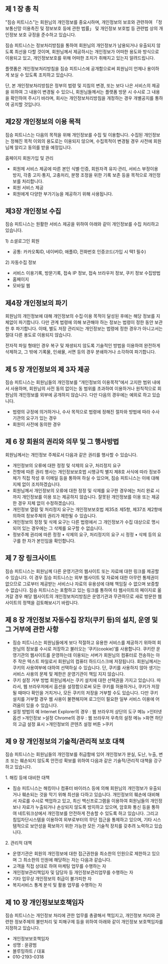 제 1 장 총 칙
-------------

"짐승 피트니스"는 회원님의 개인정보를
중요시하며, 개인정보의 보호와 관련하여 「정보통신망 이용촉진 및 정보보호
등에 관한 법률」 및 개인정보 보호법 등 관련법 상의 개인정보 보호 규정을
준수하고 있습니다.

짐승 피트니스는 정보처리방침을 통하여 회원님의 개인정보가 남용되거나 유출되지
않도록 최선을 다할 것이며, 회원님께서 제공하시는 개인정보가 어떠한
용도와 방식으로 이용되고 있고, 개인정보보호를 위해 어떠한 조치가
취해지고 있는지 알려드립니다.

플랫폼은 개인정보처리방침을 짐승 피트니스에 공개함으로써 회원님이 언제나
용이하게 보실 수 있도록 조치하고 있습니다.

단, 본 개인정보처리방침은 정부의 법령 및 지침의 변경, 또는 보다 나은
서비스의 제공을 위하여 그 내용이 변경될 수 있으니, 회원님들께서는 플랫폼
방문 시 수시로 그 내용을 확인하여 주시기 바라며, 회사는
개인정보처리방침을 개정하는 경우 개별공지를 통하여 공지할 것입니다.


제2장 개인정보의 이용 목적
--------------------------

짐승 피트니스는 다음의 목적을 위해 개인정보를 수집 및 이용합니다. 수집된
개인정보는 정해진 목적 이외의 용도로는 이용되지 않으며, 수집목적이
변경될 경우 사전에 회원님께 알리고 동의를 받을 예정입니다.


홈페이지 회원가입 및 관리

-   회원제 서비스 제공에 따른 본인 식별·인증, 회원자격 유지·관리, 서비스
    부정이용 방지, 각종 고지·통지, 고충처리, 분쟁 조정을 위한 기록 보존
    등을 목적으로 개인정보를 처리합니다.
-   회원 서비스 제공
-   회원에게 다양한 부가기능을 제공하기 위해 사용됩니다.


제3장 개인정보 수집
-------------------

짐승 피트니스는 원활한 서비스 제공을 위하여 아래와 같이 개인정보를 수집
처리하고 있습니다.

​1) 소셜로그인 회원

-   공통: 카카오톡ID, 네이버ID, 애플ID, 전화번호 인증코드(가입 시 택1
    필수)

​2) 자동수집 정보

-   서비스 이용기록, 방문기록, 접속 IP 정보, 접속 브라우저 정보, 쿠키
    정보 수집방법
-   홈페이지
-   모바일 웹


제4장 개인정보의 파기
---------------------

회원님의 개인정보에 대해 개인정보의 수집·이용 목적이 달성된 후에는 해당
정보를 지체없이 파기합니다. 다만 관계 법령에 의해 보관해야 하는 정보는
법령이 정한 동안 보관한 후 파기합니다. 이때, 별도 저장 관리되는
개인정보는 법령에 정한 경우가 아니고서는 절대 다른 용도로 이용되지
않습니다.

전자적 파일 형태인 경우 복구 및 재생되지 않도록 기술적인 방법을 이용하여
완전하게 삭제하고, 그 밖에 기록물, 인쇄물, 서면 등의 경우 분쇄하거나
소각하여 파기합니다.


제 5 장 개인정보의 제 3자 제공
------------------------------

짐승 피트니스는 회원님들의 개인정보를 “개인정보의 이용목적”에서 고지한 범위
내에서 사용하며, 회원님의 사전 동의 없이는 동 범위를 초과하여 이용하거나
원칙적으로 회원님의 개인정보를 외부에 공개하지 않습니다. 다만 다음의
경우에는 예외로 하고 있습니다.

-   법령의 규정에 의거하거나, 수사 목적으로 법령에 정해진 절차와 방법에
    따라 수사기관의 요구가 있는 경우
-   회원이 사전에 동의한 경우


제 6 장 회원의 권리와 의무 및 그 행사방법
-----------------------------------------

회원님께서는 개인정보 주체로서 다음과 같은 권리를 행사할 수 있습니다.

-   개인정보의 오류에 대한 정정 및 삭제의 요구, 처리정지 요구
-   전항에 따른 권리 행사는 개인정보보호법 시행규칙 별지 제8호 서식에
    따라 정보주체가 직접 작성 후 이메일 등을 통하여 하실 수 있으며,
    짐승 피트니스는 이에 대해 지체 없이 조치하겠습니다.
-   회원님께서 개인정보의 오류에 대한 정정 및 삭제를 요구한 경우에는
    처리 완료 시까지 개인정보를 이용 또는 제공하지 않습니다. 잘못된
    개인정보를 이용 또는 제공한 경우 지체 없이 수정하겠습니다.
-   개인정보 열람 및 처리정지 요구는 개인정보보호법 제35조 제5항, 제37조
    제2항에 의하여 정보주체의 권리가 제한될 수 있습니다.
-   개인정보의 정정 및 삭제 요구는 다른 법령에서 그 개인정보가 수집
    대상으로 명시되어 있는 경우에는 그 삭제를 요구할 수 없습니다.
-   정보주체 권리에 따른 정정 • 삭제의 요구, 처리정지의 요구 시 정정 •
    삭제 등의 요구를 한 자가 본인임을 확인합니다.


제 7 장 링크사이트
------------------

짐승 피트니스는 회원님께 다른 운영기관의 웹사이트 또는 자료에 대한 링크를
제공할 수 있습니다. 이 경우 짐승 피트니스는 외부 웹사이트 및 자료에 대한
아무런 통제권이 없으므로 그로부터 제공받는 서비스나 자료의 유용성에 대해
책임질 수 없으며 보증할 수 없습니다. 짐승 피트니스는 포함하고 있는 링크를
통하여 타 웹사이트의 페이지로 옮겨갈 경우 해당 웹사이트의
개인정보처리방침은 운영기관과 무관하므로 새로 방문한 웹사이트의 정책을
검토해보시기 바랍니다.


제 8 장 개인정보 자동수집 장치(쿠키 등)의 설치, 운영 및 그 거부에 관한 사항
---------------------------------------------------------------------------

-   짐승 피트니스는 회원님들에게 보다 적절하고 유용한 서비스를 제공하기
    위하여 회원님의 정보를 수시로 저장하고 불러오는 ‘쿠키(cookie)’를
    사용합니다. 쿠키란 운영기관의 웹사이트를 운영하는데 이용되는 서버가
    회원님의 컴퓨터로 전송하는 아주 작은 텍스트 파일로서 회원님의 컴퓨터
    하드디스크에 저장됩니다. 회원님께서는 쿠키의 사용여부에 대하여
    선택하실 수 있습니다. 단, 쿠키를 사용하지 않아 생기는 서비스 사용의
    문제 및 제한은 운영기관이 책임 지지 않습니다.
-   쿠키 설정 거부 방법 회원님께서는 쿠키 설치에 대한 선택권을 가지고
    있습니다. 따라서, 웹 브라우저에서 옵션을 설정함으로써 모든 쿠키를
    허용하거나, 쿠키가 저장될 때마다 확인을 거치거나, 모든 쿠키의 저장을
    거부할 수도 있습니다. 다만 쿠키 설치를 거부할 경우 웹 사용이
    불편해지며 로그인이 필요한 일부 서비스 이용에 어려움이 있을 수
    있습니다.
-   설정 방법의 예 Internet Explorer의 경우 : 웹 브라우저 상단의 도구
    메뉴 \>인터넷 옵션 \>개인정보 \>설정 Chrome의 경우 : 웹 브라우저
    우측의 설정 메뉴 \>화면 하단의 고급 설정 표시 \>개인정보의 콘텐츠
    설정 버튼 \>쿠키


제 9 장 개인정보의 기술적/관리적 보호 대책
------------------------------------------

짐승 피트니스는 회원님들의 개인정보를 취급함에 있어 개인정보가 분실, 도난,
누출, 변조 또는 훼손되지 않도록 안전성 확보를 위하여 다음과 같은
기술적/관리적 대책을 강구하고 있습니다.

​1. 해킹 등에 대비한 대책

-   짐승 피트니스는 해킹이나 컴퓨터 바이러스 등에 의해 회원님의 개인정보가
    유출되거나 훼손되는 것을 막기 위해 최선을 다하고 있습니다.
    개인정보의 훼손에 대비해서 자료를 수시로 백업하고 있고, 최신
    백신프로그램을 이용하여 회원님들의 개인정보나 자료가 누출되거나
    손상되지 않도록 방지하고 있으며, 암호화 통신 등을 통하여
    네트워크상에서 개인정보를 안전하게 전송할 수 있도록 하고 있습니다.
    그리고 침입차단시스템을 이용하여 외부로부터의 무단 접근을 통제하고
    있으며, 기타 시스템적으로 보안성을 확보하기 위한 가능한 모든 기술적
    장치를 갖추려 노력하고 있습니다.

​2. 관리적 대책

-   운영기관은 회원의 개인정보에 대한 접근권한을 최소한의 인원으로
    제한하고 있으며 그 최소한의 인원에 해당하는 자는 다음과 같습니다.
-   고객을 직접 상대로 하여 마케팅 업무를 수행하는 자
-   개인정보관리책임자 및 담당자 등 개인정보관리업무를 수행하는 자
-   기타 업무상 개인정보의 취급이 불가피한 자
-   복지서비스 통계 분석 및 활용 업무를 수행하는 자


제 10 장 개인정보보호책임자
---------------------------

짐승 피트니스는 개인정보 처리에 관한 업무를 총괄해서 책임지고, 개인정보
처리와 관련한 정보주체의 불만처리 및 피해구제 등을 위하여 아래와 같이
개인정보 보호책임자를 지정하고 있습니다.

-   개인정보보호책임자
-   성명 : 윤광범
-   블루밍하트 / 대표
-   010-2193-0318
